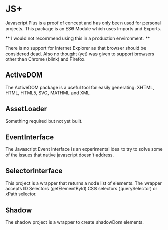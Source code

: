 # JS+
Javascript Plus is a proof of concept and has only been used for personal projects.
This package is an ES6 Module which uses Imports and Exports.

** I would not recommend using this in a production environment. **

There is no support for Internet Explorer as that browser should be considered dead.
Also no thought (yet) was given to support browsers other than Chrome (blink) and Firefox.

## ActiveDOM
The ActiveDOM package is a useful tool for easily generating: XHTML, HTML, HTML5, SVG, MATHML and XML

## AssetLoader
Something required but not yet built.

## EventInterface
The Javascript Event Interface is an experimental idea to try to solve some of
the issues that native javascript doesn't address.

## SelectorInterface
This project is a wrapper that returns a node list of elements. The wrapper accepts
ID Selectors (getElementById) CSS selectors (querySelector) or xPath selector.

## Shadow
The shadow project is a wrapper to create shadowDom elements.